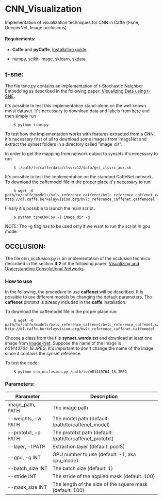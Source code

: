 # CNN_Visualization
Implementation of visualization techniques for CNN in Caffe (t-sne, DeconvNet, Image occlusions)

#### Requirements:

- **Caffe** and **pyCaffe**, [Installation guide](http://caffe.berkeleyvision.org/installation.html).


- numpy, scikit-image, sklearn, skdata


## t-sne:
The file tsne.py contains an implementation of t-Stochastic Neighbor Embedding as described in the following paper: [Visualizing Data using t-SNE](https://lvdmaaten.github.io/publications/papers/JMLR_2008.pdf).

It's possible to test this implementation stand-alone on the well known mnist dataset. It's necessary to download data and labels from [here](https://github.com/azinik/java-deeplearning/tree/master/deeplearning4j-core/src/main/resources) and then simply run

        $ python tsne.py

To test how the implementation works with features extracted from a CNN, it's necessary first of all to download some images from ImageNet and extract the synset folders in a directory  called "image_dir".

In order to get the mapping from network output to synsets it's necessary to run

        $ ./path/to/caffe/data/ilsvrc12/data/get_ilsvrc_aux.sh

It's possible to test the implementation on the standard CaffeNet network. To download the caffemodel file in the proper place it's necessary to run

        $ wget -O path/to/caffe/models/bvls_reference_caffenet/bvlc_reference_caffenet.caffemodel http://dl.caffe.berkeleyvision.org/bvlc_reference_caffenet.caffemodel

Finally it's possible to launch the main script.

        $ python tsneCNN.py -i image_dir -g

NOTE: The -g flag has to be used only if we want to run the script in gpu mode.



## OCCLUSION:
The file cnn_occlusion.py is an implementation of the occlusion technics described in the section **4.2** of the following paper: [Visualizing and Understanding Convolutional Networks](https://www.cs.nyu.edu/~fergus/papers/zeilerECCV2014.pdf).

### How to use
In the following, the procedure to use **caffenet** will be described. It is possible to use different models by changing the default parameters. The **caffenet** prototxt is already included in the **caffe** installation. 

To download the caffemodel file in the proper place run:

        $ wget -O path/to/caffe/models/bvls_reference_caffenet/bvlc_reference_caffenet.caffemodel http://dl.caffe.berkeleyvision.org/bvlc_reference_caffenet.caffemodel

Choose a class from the file **synset_words.txt** and download at least one image from [Image-Net](www.image-net.org).
Suppose the name of the image is *n01440764_18.JPEG*. It's important to don't change the name of the image since it contains the synset reference.

To test the code:

        $ python cnn_occlusion.py /path/to/n01440764_18.JPEG  
        
### Parameters:


Parameter | Description
------------ | -------------
image_path, PATH | The image path 
--weights, -w PATH | The model path (default: /path/to/caffenet_model)
--prototxt, -p PATH | The prototxt path (default: /path/to/caffenet_prototxt)
--layer, -l PATH | Extraction layer (default: pool5)
--gpu, -g INT | GPU number to use (default: -1, aka cpu_mode)
--batch_size INT| The batch size (default: 1)
--stride INT | The stride of the applied mask (default: 100)
--mask_size INT | The length of the side of the square mask (default: 100)

        


